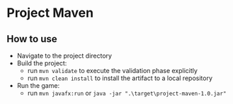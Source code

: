 # Project Maven

## How to use

- Navigate to the project directory
- Build the project:
  - run `mvn validate` to execute the validation phase explicitly
  - run `mvn clean install` to install the artifact to a local repository
- Run the game:
  - run `mvn javafx:run` or `java -jar ".\target\project-maven-1.0.jar"`
